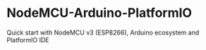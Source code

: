 # NodeMCU-Arduino-PlatformIO
Quick start with NodeMCU v3 (ESP8266), Arduino ecosystem and PlatformIO IDE
